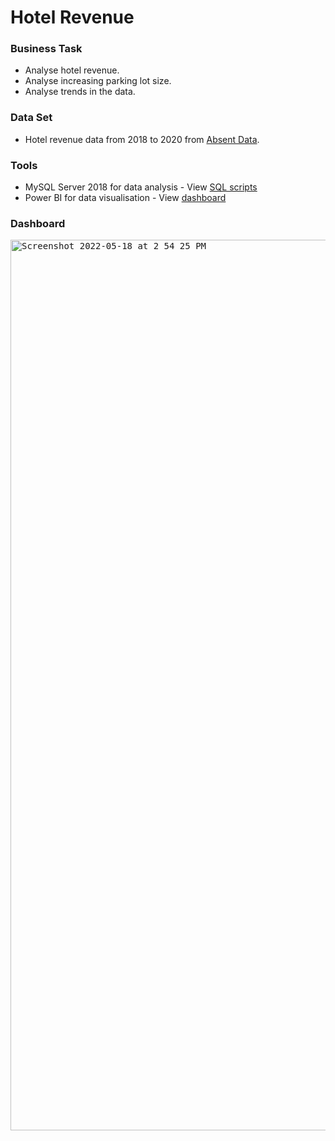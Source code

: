 # Hotel Revenue

### Business Task
- Analyse hotel revenue.
- Analyse increasing parking lot size.
- Analyse trends in the data.

### Data Set
- Hotel revenue data from 2018 to 2020 from [Absent Data](https://www.absentdata.com/hotel_revenue_historical_full).

### Tools
- MySQL Server 2018 for data analysis - View [SQL scripts](https://github.com/katiehuangx/Covid-19-and-Impact-on-Malaysia-stock-market/blob/main/SQLQuery3.sql)
- Power BI for data visualisation - View [dashboard](https://public.tableau.com/app/profile/katie.huang/viz/Covid-19anditsimpactonKLSEIndexPriceinMalaysia/Dashboard1)

### Dashboard

<kbd><img width="1425" alt="Screenshot 2022-05-18 at 2 54 25 PM" src="https://user-images.githubusercontent.com/81607668/168976440-2a4ceb9f-2459-4b44-91eb-c31e6c526393.png"></kbd>
